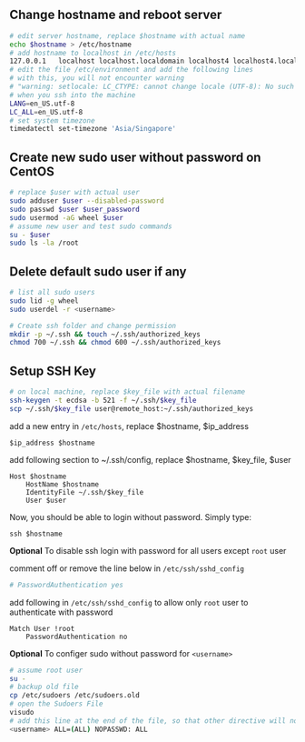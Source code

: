 ## Change hostname and reboot server
```bash
# edit server hostname, replace $hostname with actual name
echo $hostname > /etc/hostname
# add hostname to localhost in /etc/hosts
127.0.0.1   localhost localhost.localdomain localhost4 localhost4.localdomain4 $hostname
# edit the file /etc/environment and add the following lines
# with this, you will not encounter warning
# "warning: setlocale: LC_CTYPE: cannot change locale (UTF-8): No such file or directory"
# when you ssh into the machine
LANG=en_US.utf-8
LC_ALL=en_US.utf-8
# set system timezone
timedatectl set-timezone 'Asia/Singapore'
```

## Create new sudo user without password on CentOS
```bash
# replace $user with actual user
sudo adduser $user --disabled-password
sudo passwd $user $user_password
sudo usermod -aG wheel $user
# assume new user and test sudo commands
su - $user
sudo ls -la /root
```

## Delete default sudo user if any
```bash
# list all sudo users
sudo lid -g wheel
sudo userdel -r <username>

# Create ssh folder and change permission
mkdir -p ~/.ssh && touch ~/.ssh/authorized_keys
chmod 700 ~/.ssh && chmod 600 ~/.ssh/authorized_keys
```

## Setup SSH Key
```bash
# on local machine, replace $key_file with actual filename
ssh-keygen -t ecdsa -b 521 -f ~/.ssh/$key_file
scp ~/.ssh/$key_file user@remote_host:~/.ssh/authorized_keys
```
add a new entry in `/etc/hosts`, replace $hostname, $ip_address
```
$ip_address $hostname
```
add following section to ~/.ssh/config, replace $hostname, $key_file, $user
```
Host $hostname
    HostName $hostname
    IdentityFile ~/.ssh/$key_file
    User $user
```
Now, you should be able to login without password. Simply type: 
```
ssh $hostname
```

**Optional** To disable ssh login with password for all users except `root` user

comment off or remove the line below in `/etc/ssh/sshd_config`
```bash
# PasswordAuthentication yes
```
add following in `/etc/ssh/sshd_config` to allow only `root` user to authenticate with password
```
Match User !root
    PasswordAuthentication no
```

**Optional** To configer sudo without password for `<username>`
```bash
# assume root user
su -
# backup old file
cp /etc/sudoers /etc/sudoers.old
# open the Sudoers File
visudo
# add this line at the end of the file, so that other directive will not overwrite it
<username> ALL=(ALL) NOPASSWD: ALL
```